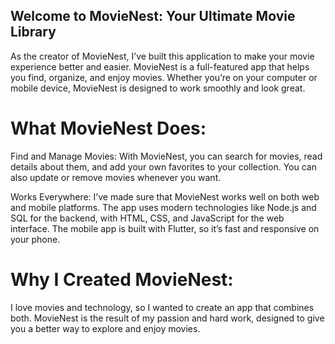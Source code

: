 ## Welcome to MovieNest: Your Ultimate Movie Library

As the creator of MovieNest, I’ve built this application to make your movie experience better and easier. MovieNest is a full-featured app that helps you find, organize, and enjoy movies. Whether you’re on your computer or mobile device, MovieNest is designed to work smoothly and look great.

# What MovieNest Does:

Find and Manage Movies: With MovieNest, you can search for movies, read details about them, and add your own favorites to your collection. You can also update or remove movies whenever you want.

Works Everywhere: I’ve made sure that MovieNest works well on both web and mobile platforms. The app uses modern technologies like Node.js and SQL for the backend, with HTML, CSS, and JavaScript for the web interface. The mobile app is built with Flutter, so it’s fast and responsive on your phone.

# Why I Created MovieNest:

I love movies and technology, so I wanted to create an app that combines both. MovieNest is the result of my passion and hard work, designed to give you a better way to explore and enjoy movies.
